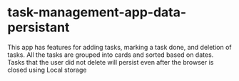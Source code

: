 # task-management-app-data-persistant
This app has features for adding tasks, marking a task done, and deletion of tasks. All the tasks are grouped into cards and sorted based on dates. Tasks that the user did not delete will persist even after the browser is closed using Local storage
